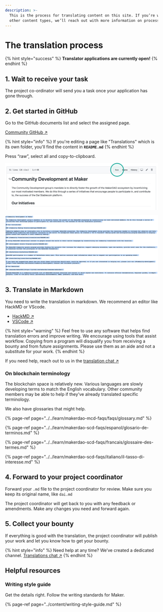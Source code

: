 ```yaml
---
description: >-
  This is the process for translating content on this site. If you’re working on
  other content types, we’ll reach out with more information on process.
---
```


# The translation process

{% hint style="success" %}
**Translator applications are currently open!**
{% endhint %}

## 1. Wait to receive your task

The project co-ordinator will send you a task once your application has gone through.

## 2. Get started in GitHub

Go to the GitHub documents list and select the assigned page.

[Community GitHub ↗](https://github.com/makerdao/community)

{% hint style="info" %}
If you're editing a page like "Translations" which is its own folder, you'll find the content in **`README.md`**
{% endhint %}

Press “raw”, select all and copy-to-clipboard.

![](../../.gitbook/assets/press-raw.png)

![](../../.gitbook/assets/raw-markdown.png)

## 3. Translate in Markdown

You need to write the translation in markdown. We recommend an editor like HackMD or VScode.

* [HackMD ↗ ](https://hackmd.io/)
* [VSCode ↗](https://code.visualstudio.com/)

{% hint style="warning" %}
Feel free to use any software that helps find translation errors and improve writing. We encourage using tools that assist workflow. Copying from a program will disqualify you from receiving a bounty and from future assignments. Please use them as an aide and not a substitute for your work.
{% endhint %}

If you need help, reach out to us in the [translation chat ↗](https://chat.makerdao.com/channel/translation)

### On blockchain terminology

The blockchain space is relatively new. Various languages are slowly developing terms to match the English vocabulary. Other community members may be able to help if they’ve already translated specific terminology.

We also have glossaries that might help.

{% page-ref page="../../learn/makerdao-mcd-faqs/faqs/glossary.md" %}

{% page-ref page="../../learn/makerdao-scd-faqs/espanol/glosario-de-terminos.md" %}

{% page-ref page="../../learn/makerdao-scd-faqs/francais/glossaire-des-termes.md" %}

{% page-ref page="../../learn/makerdao-scd-faqs/italiano/il-tasso-di-interesse.md" %}

## 4. Forward to your project coordinator

Forward your `.md` file to the project coordinator for review. Make sure you keep its original name, like `dai.md`

The project coordinator will get back to you with any feedback or amendments. Make any changes you need and forward again.

## 5. Collect your bounty

If everything is good with the translation, the project coordinator will publish your work and let you know how to get your bounty.

{% hint style="info" %}
Need help at any time? We’ve created a dedicated channel. [Translations chat ↗](https://chat.makerdao.com/channel/translation)
{% endhint %}

## Helpful resources

### Writing style guide

Get the details right. Follow the writing standards for Maker.

{% page-ref page="../content/writing-style-guide.md" %}

